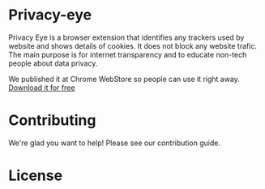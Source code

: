 # Privacy-eye
Privacy Eye is a browser extension that identifies any trackers used by website and shows details of cookies. It does not block any website trafic. The main purpose is for internet transparency and to educate non-tech people about data privacy.

We published it at Chrome WebStore so people can use it right away. [Download it for free](https://inpooling.com/blog/privacy-eye-free-and-open-source-browser-extension-for-data-privacy/)  

# Contributing
We're glad you want to help! Please see our contribution guide.

# License


